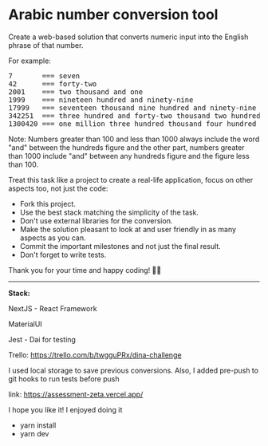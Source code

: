 # Arabic number conversion tool

Create a web-based solution that converts numeric input into the English phrase of that number. 

For example:
<pre>
7       === seven
42      === forty-two
2001    === two thousand and one
1999    === nineteen hundred and ninety-nine
17999   === seventeen thousand nine hundred and ninety-nine
342251  === three hundred and forty-two thousand two hundred and fifty-one
1300420 === one million three hundred thousand four hundred and twenty
</pre>

Note: Numbers greater than 100 and less than 1000 always include the word "and" between the hundreds figure and the other part, numbers greater than 1000 include "and" between any hundreds figure and the figure less than 100.

Treat this task like a project to create a real-life application, focus on other aspects too, not just the code:
- Fork this project.
- Use the best stack matching the simplicity of the task.
- Don't use external libraries for the conversion.
- Make the solution pleasant to look at and user friendly in as many aspects as you can.
- Commit the important milestones and not just the final result.
- Don't forget to write tests.

Thank you for your time and happy coding! 🧑‍💻



----------------------------------------------------------------------------------------------------------------------------------------------------------------

**Stack:**

NextJS -  React Framework

MaterialUI 

Jest - Dai  for testing

Trello: https://trello.com/b/twgguPRx/dina-challenge 

I used local storage to save previous conversions. Also, I added pre-push to git hooks to run tests before push

link: https://assessment-zeta.vercel.app/ 

I hope you like it! I enjoyed doing it


- yarn install
- yarn dev
